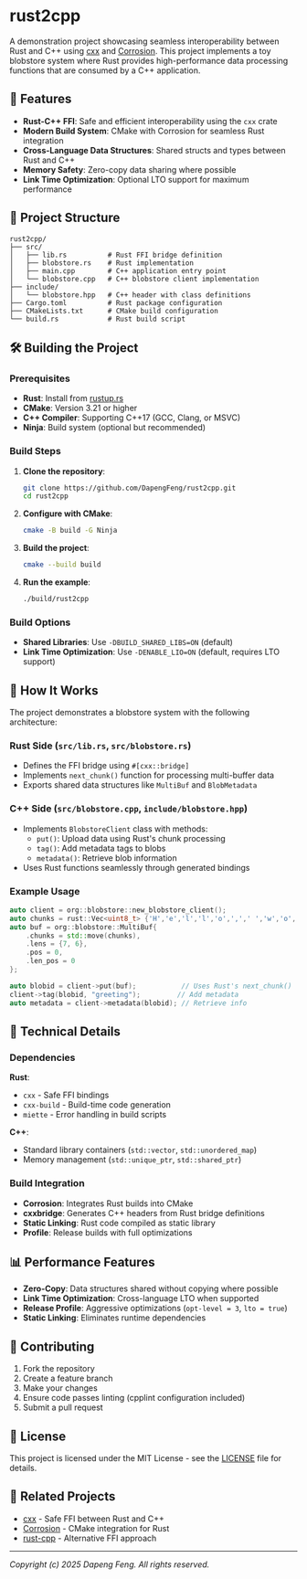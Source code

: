 # rust2cpp

A demonstration project showcasing seamless interoperability between Rust and C++ using [cxx](https://cxx.rs/) and [Corrosion](https://corrosion-rs.github.io/corrosion/). This project implements a toy blobstore system where Rust provides high-performance data processing functions that are consumed by a C++ application.

## 🚀 Features

- **Rust-C++ FFI**: Safe and efficient interoperability using the `cxx` crate
- **Modern Build System**: CMake with Corrosion for seamless Rust integration
- **Cross-Language Data Structures**: Shared structs and types between Rust and C++
- **Memory Safety**: Zero-copy data sharing where possible
- **Link Time Optimization**: Optional LTO support for maximum performance

## 📁 Project Structure

```
rust2cpp/
├── src/
│   ├── lib.rs          # Rust FFI bridge definition
│   ├── blobstore.rs    # Rust implementation
│   ├── main.cpp        # C++ application entry point
│   └── blobstore.cpp   # C++ blobstore client implementation
├── include/
│   └── blobstore.hpp   # C++ header with class definitions
├── Cargo.toml          # Rust package configuration
├── CMakeLists.txt      # CMake build configuration
└── build.rs            # Rust build script
```

## 🛠️ Building the Project

### Prerequisites

- **Rust**: Install from [rustup.rs](https://rustup.rs/)
- **CMake**: Version 3.21 or higher
- **C++ Compiler**: Supporting C++17 (GCC, Clang, or MSVC)
- **Ninja**: Build system (optional but recommended)

### Build Steps

1. **Clone the repository**:
   ```bash
   git clone https://github.com/DapengFeng/rust2cpp.git
   cd rust2cpp
   ```

2. **Configure with CMake**:
   ```bash
   cmake -B build -G Ninja
   ```

3. **Build the project**:
   ```bash
   cmake --build build
   ```

4. **Run the example**:
   ```bash
   ./build/rust2cpp
   ```

### Build Options

- **Shared Libraries**: Use `-DBUILD_SHARED_LIBS=ON` (default)
- **Link Time Optimization**: Use `-DENABLE_LIO=ON` (default, requires LTO support)

## 🎯 How It Works

The project demonstrates a blobstore system with the following architecture:

### Rust Side (`src/lib.rs`, `src/blobstore.rs`)

- Defines the FFI bridge using `#[cxx::bridge]`
- Implements `next_chunk()` function for processing multi-buffer data
- Exports shared data structures like `MultiBuf` and `BlobMetadata`

### C++ Side (`src/blobstore.cpp`, `include/blobstore.hpp`)

- Implements `BlobstoreClient` class with methods:
  - `put()`: Upload data using Rust's chunk processing
  - `tag()`: Add metadata tags to blobs
  - `metadata()`: Retrieve blob information
- Uses Rust functions seamlessly through generated bindings

### Example Usage

```cpp
auto client = org::blobstore::new_blobstore_client();
auto chunks = rust::Vec<uint8_t> {'H','e','l','l','o',',',' ','w','o','r','l','d','!'};
auto buf = org::blobstore::MultiBuf{
    .chunks = std::move(chunks),
    .lens = {7, 6},
    .pos = 0,
    .len_pos = 0
};

auto blobid = client->put(buf);           // Uses Rust's next_chunk()
client->tag(blobid, "greeting");         // Add metadata
auto metadata = client->metadata(blobid); // Retrieve info
```

## 🔧 Technical Details

### Dependencies

**Rust**:
- `cxx` - Safe FFI bindings
- `cxx-build` - Build-time code generation
- `miette` - Error handling in build scripts

**C++**:
- Standard library containers (`std::vector`, `std::unordered_map`)
- Memory management (`std::unique_ptr`, `std::shared_ptr`)

### Build Integration

- **Corrosion**: Integrates Rust builds into CMake
- **cxxbridge**: Generates C++ headers from Rust bridge definitions
- **Static Linking**: Rust code compiled as static library
- **Profile**: Release builds with full optimizations

## 📊 Performance Features

- **Zero-Copy**: Data structures shared without copying where possible
- **Link Time Optimization**: Cross-language LTO when supported
- **Release Profile**: Aggressive optimizations (`opt-level = 3`, `lto = true`)
- **Static Linking**: Eliminates runtime dependencies

## 🤝 Contributing

1. Fork the repository
2. Create a feature branch
3. Make your changes
4. Ensure code passes linting (cpplint configuration included)
5. Submit a pull request

## 📄 License

This project is licensed under the MIT License - see the [LICENSE](LICENSE) file for details.

## 🔗 Related Projects

- [cxx](https://github.com/dtolnay/cxx) - Safe FFI between Rust and C++
- [Corrosion](https://github.com/corrosion-rs/corrosion) - CMake integration for Rust
- [rust-cpp](https://github.com/mystor/rust-cpp) - Alternative FFI approach

---

*Copyright (c) 2025 Dapeng Feng. All rights reserved.*
